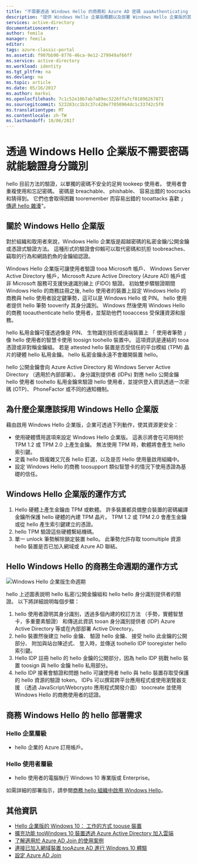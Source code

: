 ```yaml
---
title: "不需要透過 Windows Hello 的商務和 Azure AD 密碼 aaaAuthenticating 識別 |Microsoft 文件"
description: "提供 Windows Hello 企業版概觀以及部署 Windows Hello 企業版的其他資訊。"
services: active-directory
documentationcenter: 
author: femila
manager: femila
editor: 
tags: azure-classic-portal
ms.assetid: f907bb90-8776-46ca-9e12-279949af66ff
ms.service: active-directory
ms.workload: identity
ms.tgt_pltfrm: na
ms.devlang: na
ms.topic: article
ms.date: 05/16/2017
ms.author: markvi
ms.openlocfilehash: 7c1c52e10b7ab7a89ec3226ffa7cf01896267871
ms.sourcegitcommit: 523283cc1b3c37c428e77850964dc1c33742c5f0
ms.translationtype: MT
ms.contentlocale: zh-TW
ms.lasthandoff: 10/06/2017
---
```

# <a name="authenticating-identities-without-passwords-through-windows-hello-for-business"></a>透過 Windows Hello 企業版不需要密碼就能驗證身分識別
hello 目前方法的驗證，以單獨的密碼不安全的足夠 tookeep 使用者。 使用者會重複使用和忘記密碼。 密碼是 breachable、 phishable、 容易出錯的 toocracks 和猜得到。 它們也會取得困難 tooremember 而容易出錯的 tooattacks 喜歡 」[傳遞 hello 雜湊](https://technet.microsoft.com/dn785092.aspx)"。

## <a name="about-windows-hello-for-business"></a>關於 Windows Hello 企業版
對於組織和取用者來說，Windows Hello 企業版是超越密碼的私密金鑰/公開金鑰或憑證式驗證方法。 這種形式的驗證會仰賴可以取代密碼和抗拒 toobreaches、 竊取的行為和網路釣魚的金鑰組認證。

 Windows Hello 企業版可讓使用者驗證 tooa Microsoft 帳戶、 Windows Server Active Directory 帳戶，Microsoft Azure Active Directory (Azure AD) 帳戶或非 Microsoft 服務可支援快速識別線上 (FIDO) 驗證。 初始雙步驟驗證期間 Windows Hello 的商務註冊之後, hello 使用者的裝置上設定 Windows Hello 的商務與 hello 使用者設定鍵筆勢，這可以是 Windows Hello 或 PIN。 hello 使用者提供 hello 筆勢 tooverify 其身分識別。 Windows 然後使用 Windows Hello 的商務 tooauthenticate hello 使用者，並幫助他們 tooaccess 受保護資源和服務。

hello 私用金鑰可僅透過像是 PIN、 生物識別技術或遠端裝置上 「 使用者筆勢 」 像 hello 使用者的智慧卡使用 toosign toohello 裝置中。 這項資訊是連結的 tooa 憑證或非對稱金鑰組。 若是 attested hello 裝置是否受信任的平台模組 (TPM) 晶片的硬體 hello 私用金鑰。 hello 私密金鑰永遠不會離開裝置 hello。

hello 公開金鑰會向 Azure Active Directory 和 Windows Server Active Directory （適用於內部部署）。 身分識別提供者 (IDPs) 對應 hello 公開金鑰 hello 使用者 toohello 私用金鑰來驗證 hello 使用者，並提供登入資訊透過一次密碼 (OTP)、 PhoneFactor 或不同的通知機制。

## <a name="why-enterprises-should-adopt-windows-hello-for-business"></a>為什麼企業應該採用 Windows Hello 企業版
藉由啟用 Windows Hello 企業版，企業可透過下列動作，使其資源更安全：

* 使用硬體慣用選項來設定 Windows Hello 企業版。 這表示將會在可用時於 TPM 1.2 或 TPM 2.0 上產生金鑰。 無法使用 TPM 時，軟體將會產生 hello 索引鍵。
* 定義 hello 既複雜又冗長 hello 釘選，以及是否 Hello 使用量啟用組織中。
* 設定 Windows Hello 的商務 toosupport 類似智慧卡的情況下使用憑證為基礎的信任。

## <a name="how-windows-hello-for-business-works"></a>Windows Hello 企業版的運作方式
1. Hello 硬體上產生金鑰由 TPM 或軟體。 許多裝置都具備整合裝置的密碼編譯金鑰所保護 hello 硬體的內建 TPM 晶片。 TPM 1.2 或 TPM 2.0 會產生金鑰或從 hello 產生索引鍵建立的憑證。
2. hello TPM 驗證這些硬體繫結機碼。
3. 單一 unlock 筆勢解除鎖定裝置 hello。 此筆勢允許存取 toomultiple 資源 hello 裝置是否已加入網域或 Azure AD 聯結。

## <a name="how-hello-windows-hello-for-business-lifecycle-works"></a>Hello Windows Hello 的商務生命週期的運作方式
![Windows Hello 企業版生命週期](./media/active-directory-azureadjoin/active-directory-azureadjoin-microsoft-passport.png)

hello 上述圖表說明 hello 私密/公開金鑰組和 hello hello 身分識別提供者的驗證。 以下將詳細說明每個步驟：

1. hello 使用者證明其身分識別，透過多個內建的校訂方法 （手勢，實體智慧卡，多重要素驗證） 和傳送此資訊 tooan 身分識別提供者 (IDP) Azure Active Directory 等或在內部部署 Active Directory。
2. hello 裝置然後建立 hello 金鑰、 驗證 hello 金鑰、 接受 hello 此金鑰的公開部分、 附加與站台陳述式、 登入時，並傳送 toohello IDP tooregister hello 索引鍵。
3. Hello IDP 註冊 hello 的 hello 金鑰的公開部分，因為 hello IDP 挑戰 hello 裝置 toosign 與 hello 金鑰 hello 私用部分。
4. hello IDP 接著會驗證和問題 hello 可讓使用者 hello 與 hello 裝置存取受保護的 hello 資源的驗證 token。 IDPs 可以撰寫跨平台應用程式或使用瀏覽器支援 （透過 JavaScript/Webcrypto 應用程式開發介面） toocreate 並使用 Windows Hello 的商務使用者的認證。

## <a name="hello-deployment-requirements-for-windows-hello-for-business"></a>商務 Windows Hello 的 hello 部署需求
### <a name="at-hello-enterprise-level"></a>Hello 企業層級
* hello 企業的 Azure 訂用帳戶。

### <a name="at-hello-user-level"></a>Hello 使用者層級
* hello 使用者的電腦執行 Windows 10 專業版或 Enterprise。

如需詳細的部署指示，請參閱[商務 hello 組織中啟用 Windows Hello](active-directory-azureadjoin-passport-deployment.md)。

## <a name="additional-information"></a>其他資訊
* [Hello 企業版的 Windows 10： 工作的方式 toouse 裝置](active-directory-azureadjoin-windows10-devices-overview.md)
* [擴充功能 tooWindows 10 裝置透過 Azure Active Directory 加入雲端](active-directory-azureadjoin-user-upgrade.md)
* [了解適用於 Azure AD Join 的使用案例](active-directory-azureadjoin-deployment-aadjoindirect.md)
* [連接已加入網域裝置 tooAzure AD 進行 Windows 10 體驗](active-directory-azureadjoin-devices-group-policy.md)
* [設定 Azure AD Join](active-directory-azureadjoin-setup.md)

